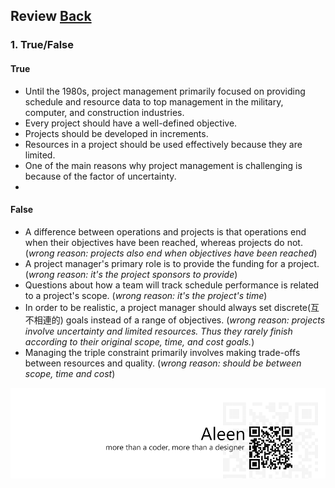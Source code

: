 ## Review	[Back](./../projectManagement.md)

### 1. True/False

#### True

- Until the 1980s, project management primarily focused on providing schedule and resource data to top management in the military, computer, and construction industries.
- Every project should have a well-defined objective.
- Projects should be developed in increments.
- Resources in a project should be used effectively because they are limited.
- One of the main reasons why project management is challenging is because of the factor of uncertainty.
- 

#### False

- A difference between operations and projects is that operations end when their objectives have been reached, whereas projects do not. (*wrong reason: projects also end when objectives have been reached*)
- A project manager's primary role is to provide the funding for a project. (*wrong reason: it's the project sponsors to provide*)
- Questions about how a team will track schedule performance is related to a project's scope. (*wrong reason: it's the project's time*)
- In order to be realistic, a project manager should always set discrete(互不相連的) goals instead of a range of objectives. (*wrong reason: projects involve uncertainty and limited resources. Thus they rarely finish according to their original scope, time, and cost goals.*)
- Managing the triple constraint primarily involves making trade-offs between resources and quality. (*wrong reason: should be between scope, time and cost*)

<a href="http://aleen42.github.io/" target="_blank" ><img src="./../../pic/tail.gif"></a>
